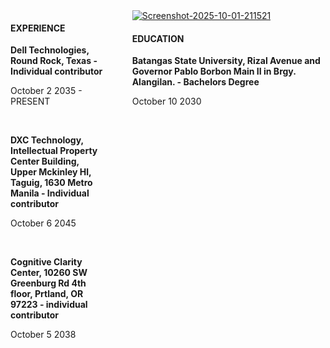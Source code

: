 <!DOCTYPE html>
<html lang="en">
  <head>
    <meta charset="UTF-8">
  </head>
<body>
  <div style="display: flex;">
    <div class="first-section" style="flex: 1; margin-right: 20px;">
      <h4><strong>EXPERIENCE</strong></h4>
      <p><strong>Dell Technologies, Round Rock, Texas - Individual contributor</strong></p>
      <p>October 2 2035 - PRESENT</p>
      <br>
      <p><strong>DXC Technology, Intellectual Property Center Building, Upper Mckinley Hl, Taguig, 1630 Metro Manila - Individual contributor</strong></p>
      <p>October 6 2045</p>
      <br>
      <p><strong>Cognitive Clarity Center, 10260 SW Greenburg Rd 4th floor, Prtland, OR 97223 - individual contributor</strong></p>
      <p>October 5 2038</p>
    </div>
    <div class="second-section" style="flex: 2; margin-left: 20px;">
      <a href="https://ibb.co/1Jp11zBs"><img src="https://i.ibb.co/gFXNN4Qv/Screenshot-2025-10-01-211521.png" alt="Screenshot-2025-10-01-211521"></a>
      <h4><strong>EDUCATION</strong></h4>
      <p><strong>Batangas State University, Rizal Avenue and Governor Pablo Borbon Main II in Brgy. Alangilan. - Bachelors Degree</strong></p>
      <p>October 10 2030</p>
    </div>
  </div>
</body>
</body>
</html>
